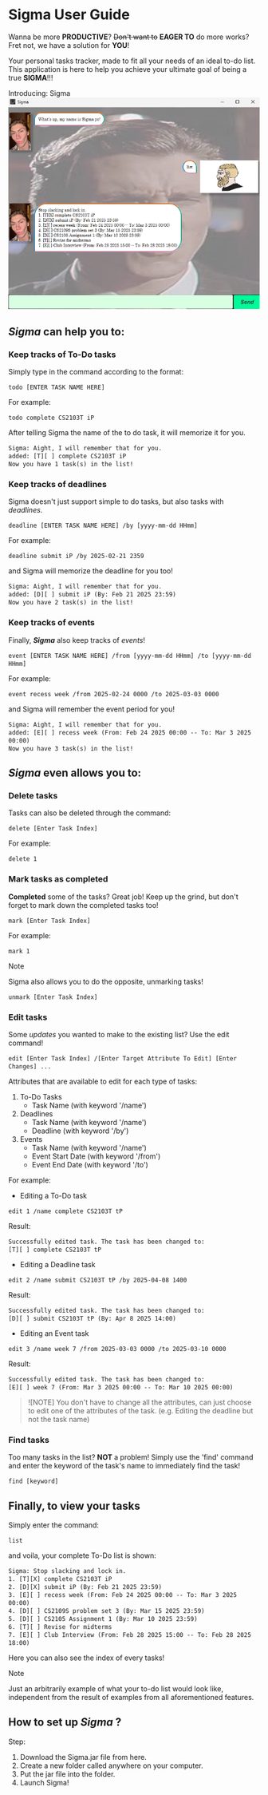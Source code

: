 # Sigma User Guide

Wanna be more **PRODUCTIVE**? ~~Don't want to~~ **EAGER TO** do more works? Fret not, we have a solution for **YOU**!

Your personal tasks tracker, made to fit all your needs of an ideal to-do list. This application is here to help you achieve your ultimate goal of being a true **SIGMA**!!!

Introducing: Sigma
![A screenshot of Sigma's GUI](/docs/Ui.png)

## **_Sigma_** can help you to:

### Keep tracks of To-Do tasks

Simply type in the command according to the format:

```
todo [ENTER TASK NAME HERE]
```

For example:

```
todo complete CS2103T iP
```

After telling Sigma the name of the to do task, it will memorize it for you.

```
Sigma: Aight, I will remember that for you.
added: [T][ ] complete CS2103T iP
Now you have 1 task(s) in the list!
```

### Keep tracks of deadlines

Sigma doesn't just support simple to do tasks, but also tasks with _deadlines_.

```
deadline [ENTER TASK NAME HERE] /by [yyyy-mm-dd HHmm]
```

For example:

```
deadline submit iP /by 2025-02-21 2359
```

and Sigma will memorize the deadline for you too!

```
Sigma: Aight, I will remember that for you.
added: [D][ ] submit iP (By: Feb 21 2025 23:59)
Now you have 2 task(s) in the list!
```

### Keep tracks of events

Finally, **_Sigma_** also keep tracks of _events_!

```
event [ENTER TASK NAME HERE] /from [yyyy-mm-dd HHmm] /to [yyyy-mm-dd HHmm]
```

For example:

```
event recess week /from 2025-02-24 0000 /to 2025-03-03 0000
```

and Sigma will remember the event period for you!

```
Sigma: Aight, I will remember that for you.
added: [E][ ] recess week (From: Feb 24 2025 00:00 -- To: Mar 3 2025 00:00)
Now you have 3 task(s) in the list!
```

## **_Sigma_** even allows you to:

### Delete tasks

Tasks can also be deleted through the command:

```
delete [Enter Task Index]
```

For example:

```
delete 1
```

### Mark tasks as completed

**Completed** some of the tasks? Great job! Keep up the grind, but don't forget to mark down the completed tasks too!

```
mark [Enter Task Index]
```

For example:

```
mark 1
```

> [!NOTE]
> Sigma also allows you to do the opposite, unmarking tasks!

```
unmark [Enter Task Index]
```

### Edit tasks

Some _updates_ you wanted to make to the existing list? Use the edit command!

```
edit [Enter Task Index] /[Enter Target Attribute To Edit] [Enter Changes] ...
```

Attributes that are available to edit for each type of tasks:

1. To-Do Tasks
   - Task Name (with keyword '/name')
2. Deadlines
   - Task Name (with keyword '/name')
   - Deadline (with keyword '/by')
3. Events
   - Task Name (with keyword '/name')
   - Event Start Date (with keyword '/from')
   - Event End Date (with keyword '/to')

For example:

- Editing a To-Do task

```
edit 1 /name complete CS2103T tP
```

Result:

```
Successfully edited task. The task has been changed to:
[T][ ] complete CS2103T tP
```

- Editing a Deadline task

```
edit 2 /name submit CS2103T tP /by 2025-04-08 1400
```

Result:

```
Successfully edited task. The task has been changed to:
[D][ ] submit CS2103T tP (By: Apr 8 2025 14:00)
```

- Editing an Event task

```
edit 3 /name week 7 /from 2025-03-03 0000 /to 2025-03-10 0000
```

Result:

```
Successfully edited task. The task has been changed to:
[E][ ] week 7 (From: Mar 3 2025 00:00 -- To: Mar 10 2025 00:00)
```

> ![NOTE]
> You don't have to change all the attributes, can just choose to edit one of the attributes of the task. (e.g. Editing the deadline but not the task name)

### Find tasks

Too many tasks in the list? **NOT** a problem!
Simply use the 'find' command and enter the keyword of the task's name to immediately find the task!

```
find [keyword]
```

## Finally, to view your tasks

Simply enter the command:

```
list
```

and voila, your complete To-Do list is shown:

```
Sigma: Stop slacking and lock in.
1. [T][X] complete CS2103T iP
2. [D][X] submit iP (By: Feb 21 2025 23:59)
3. [E][ ] recess week (From: Feb 24 2025 00:00 -- To: Mar 3 2025 00:00)
4. [D][ ] CS2109S problem set 3 (By: Mar 15 2025 23:59)
5. [D][ ] CS2105 Assignment 1 (By: Mar 10 2025 23:59)
6. [T][ ] Revise for midterms
7. [E][ ] Club Interview (From: Feb 28 2025 15:00 -- To: Feb 28 2025 18:00)
```

Here you can also see the index of every tasks!

> [!NOTE]
> Just an arbitrarily example of what your to-do list would look like, independent from the result of examples from all aforementioned features.

## How to set up **_Sigma_** ?

Step:

1. Download the Sigma.jar file from here.
2. Create a new folder called anywhere on your computer.
3. Put the jar file into the folder.
4. Launch Sigma!
